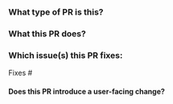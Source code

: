<!--
Thanks for sending a pull request!
Before submitting your pull request, please make sure the checklist below is confirmed.
Your pull requests will be merged after one of the collaborators approve.
-->

### What type of PR is this?

<!--
Add one of the following kinds:
/kind feat
/kind bug
/kind cleanup
/kind doc

Optionally add one or more of the following kinds if applicable:
/kind api-change
/kind deprecation
/kind failing-test
/kind flake
/kind regression
-->

### What this PR does?

### Which issue(s) this PR fixes:
<!--
*Automatically closes linked issue when PR is merged.
Usage: `Fixes #<issue number>`, or `Fixes (paste link of issue)`.
_If PR is about `failing-tests or flakes`, please post the related issues/tests in a comment and do not use `Fixes`_*
-->
Fixes #

#### Does this PR introduce a user-facing change?
<!--
If no, just write "NONE" in the release-note block below.
If yes, a release note is required:
Enter your extended release note in the block below. If the PR requires additional action from users switching to the new release, include the string "action required".
-->
```release-note

```
